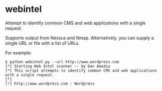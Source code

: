 # webintel
Attempt to identify common CMS and web applications with a single request.

Supports output from Nessus and Nmap. Alternatively, you can supply a single URL or file with a list of URLs.

For example:

    $ python webintel.py --url http://www.wordpress.com
    [*] Starting Web Intel scanner -- by Dan Amodio
    [*] This script attempts to identify common CMS and web applications with a single request.
    [*]
    [!] http://www.wordpress.com : Wordpress


